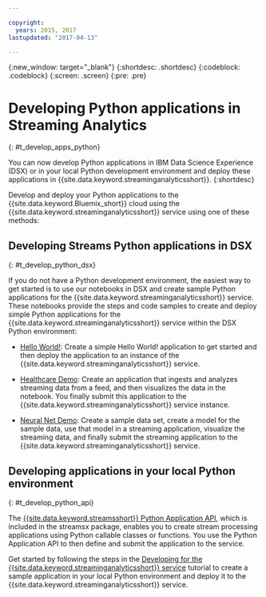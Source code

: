 ```yaml
---

copyright:
  years: 2015, 2017
lastupdated: "2017-04-13"

---
```


<!-- Attribute definitions -->
{:new_window: target="_blank"}
{:shortdesc: .shortdesc}
{:codeblock: .codeblock}
{:screen: .screen}
{:pre: .pre}

# Developing Python applications in Streaming Analytics
{: #t_develop_apps_python}

You can now develop Python applications in IBM Data Science Experience (DSX) or in your local Python development environment and deploy these applications in {{site.data.keyword.streaminganalyticsshort}}.
{:shortdesc}

Develop and deploy your Python applications to the {{site.data.keyword.Bluemix_short}} cloud using the {{site.data.keyword.streaminganalyticsshort}} service using one of these methods:


## Developing Streams Python applications in DSX
{: #t_develop_python_dsx}

If you do not have a Python development environment, the easiest way to get started is to use our  notebooks in DSX and create sample Python applications for the {{site.data.keyword.streaminganalyticsshort}} service. These notebooks provide the steps and code samples to create and deploy simple Python applications for the {{site.data.keyword.streaminganalyticsshort}} service within the DSX Python environment:

* [Hello World!](https://apsportal.ibm.com/exchange/public/entry/view/9fc33ce7301f10e21a9f92039ca9c6e8): Create a simple Hello World! application to get started and then deploy the application to an instance of the {{site.data.keyword.streaminganalyticsshort}} service.

* [Healthcare Demo](https://apsportal.ibm.com/exchange/public/entry/view/9fc33ce7301f10e21a9f92039cad29a6): Create an application that ingests and analyzes streaming data from a feed, and then visualizes the data in the notebook. You finally submit this application to the {{site.data.keyword.streaminganalyticsshort}} service instance.

* [Neural Net Demo](https://apsportal.ibm.com/exchange/public/entry/view/9fc33ce7301f10e21a9f92039ca60bb7): Create a sample data set, create a model for the sample data, use that model in a streaming application, visualize the streaming data, and finally submit the streaming application to the {{site.data.keyword.streaminganalyticsshort}} service.

## Developing applications in your local Python environment
 {: #t_develop_python_api}

 The [{{site.data.keyword.streamsshort}} Python Application API](http://ibmstreams.github.io/streamsx.documentation/docs/python/python-appapi-devguide/#50-api-features), which is included in the streamsx package, enables you to create stream processing applications using Python callable classes or functions. You use the Python Application API to then define and submit the application to the service.

Get started by following the steps in the [Developing for the {{site.data.keyword.streaminganalyticsshort}} service](http://ibmstreams.github.io/streamsx.documentation/docs/python/1.6/python-appapi-devguide-2a/index.html) tutorial to create a sample application in your local Python environment and deploy it to the {{site.data.keyword.streaminganalyticsshort}} service.
